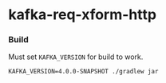 # kafka-req-xform-http


### Build
Must set `KAFKA_VERSION` for build to work.
```
KAFKA_VERSION=4.0.0-SNAPSHOT ./gradlew jar
```

